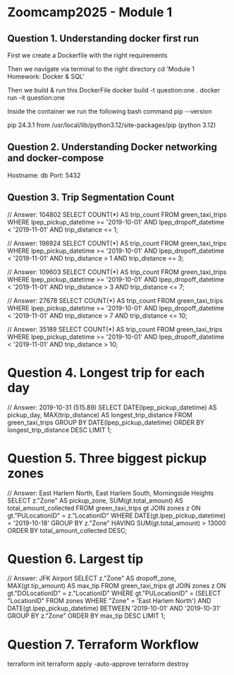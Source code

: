 # Zoomcamp2025 - Module 1

## Question 1. Understanding docker first run
First we create a Dockerfile with the right requirements

Then we navigate via terminal to the right directory
    cd 'Module 1 Homework: Docker & SQL'

Then we build & run this DockerFile
    docker build -t question:one .
    docker run -it question:one

Inside the container we run the following bash command
    pip --version

pip 24.3.1 from /usr/local/lib/python3.12/site-packages/pip (python 3.12)


## Question 2. Understanding Docker networking and docker-compose
Hostname: db
Port: 5432

## Question 3. Trip Segmentation Count
// Answer: 104802
SELECT COUNT(*) AS trip_count
FROM green_taxi_trips
WHERE lpep_pickup_datetime >= '2019-10-01' 
  AND lpep_dropoff_datetime < '2019-11-01'
  AND trip_distance <= 1;

// Answer: 198924
SELECT COUNT(*) AS trip_count
FROM green_taxi_trips
WHERE lpep_pickup_datetime >= '2019-10-01' 
  AND lpep_dropoff_datetime < '2019-11-01'
  AND trip_distance > 1 
  AND trip_distance <= 3;

// Answer: 109603
SELECT COUNT(*) AS trip_count
FROM green_taxi_trips
WHERE lpep_pickup_datetime >= '2019-10-01' 
  AND lpep_dropoff_datetime < '2019-11-01'
  AND trip_distance > 3 
  AND trip_distance <= 7;

// Answer: 27678
SELECT COUNT(*) AS trip_count
FROM green_taxi_trips
WHERE lpep_pickup_datetime >= '2019-10-01' 
  AND lpep_dropoff_datetime < '2019-11-01'
  AND trip_distance > 7 
  AND trip_distance <= 10;

// Answer: 35189
SELECT COUNT(*) AS trip_count
FROM green_taxi_trips
WHERE lpep_pickup_datetime >= '2019-10-01' 
  AND lpep_dropoff_datetime < '2019-11-01'
  AND trip_distance > 10;


# Question 4. Longest trip for each day
// Answer: 2019-10-31 (515.89)
SELECT 
    DATE(lpep_pickup_datetime) AS pickup_day,
    MAX(trip_distance) AS longest_trip_distance
FROM 
    green_taxi_trips
GROUP BY 
    DATE(lpep_pickup_datetime)
ORDER BY 
    longest_trip_distance DESC
LIMIT 1;

# Question 5. Three biggest pickup zones
// Answer: East Harlem North, East Harlem South, Morningside Heights
SELECT 
    z."Zone" AS pickup_zone,
    SUM(gt.total_amount) AS total_amount_collected
FROM 
    green_taxi_trips gt
JOIN 
    zones z ON gt."PULocationID" = z."LocationID"
WHERE 
    DATE(gt.lpep_pickup_datetime) = '2019-10-18'
GROUP BY 
    z."Zone"
HAVING 
    SUM(gt.total_amount) > 13000
ORDER BY 
    total_amount_collected DESC;


# Question 6. Largest tip
// Answer: JFK Airport
SELECT 
    z."Zone" AS dropoff_zone,
    MAX(gt.tip_amount) AS max_tip
FROM 
    green_taxi_trips gt
JOIN 
    zones z ON gt."DOLocationID" = z."LocationID"
WHERE 
    gt."PULocationID" = (SELECT "LocationID" FROM zones WHERE "Zone" = 'East Harlem North')
    AND DATE(gt.lpep_pickup_datetime) BETWEEN '2019-10-01' AND '2019-10-31'
GROUP BY 
    z."Zone"
ORDER BY 
    max_tip DESC
LIMIT 1;


# Question 7. Terraform Workflow
terraform init
terraform apply -auto-approve
terraform destroy
